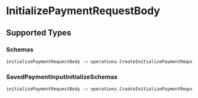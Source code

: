 # InitializePaymentRequestBody


## Supported Types

### Schemas

```go
initializePaymentRequestBody := operations.CreateInitializePaymentRequestBodySchemas(operations.Schemas{/* values here */})
```

### SavedPaymentInputInitializeSchemas

```go
initializePaymentRequestBody := operations.CreateInitializePaymentRequestBodySavedPaymentInputInitializeSchemas(operations.SavedPaymentInputInitializeSchemas{/* values here */})
```

